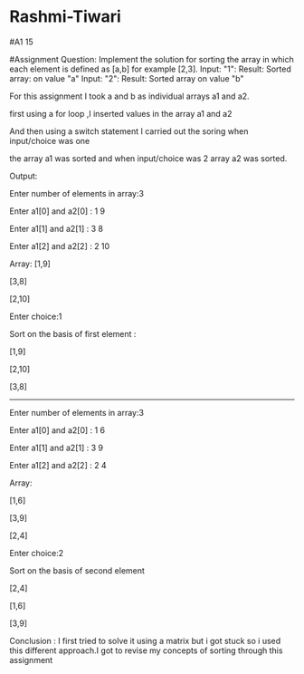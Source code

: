 # Rashmi-Tiwari

#A1 15

#Assignment Question:
Implement the solution for sorting the array in which each element is defined as [a,b] for example [2,3].
Input: "1": Result: Sorted array: on value "a"
Input: "2": Result: Sorted array on value "b"

For this assignment I took a and b as individual arrays a1 and a2.

first using a for loop ,I inserted values in the array a1 and a2

And then using a switch statement I carried out the soring when input/choice was one

the array a1 was sorted and when input/choice was 2 array a2 was sorted.


Output:

Enter number of elements in array:3

Enter a1[0] and a2[0] : 1 9

Enter a1[1] and a2[1] : 3 8

Enter a1[2] and a2[2] : 2 10

Array:
[1,9]

[3,8]

[2,10]

Enter choice:1

Sort on the basis of first element :

[1,9]

[2,10]

[3,8]

---------------------------------------------------------------------------
Enter number of elements in array:3

Enter a1[0] and a2[0] : 1 6

Enter a1[1] and a2[1] : 3 9

Enter a1[2] and a2[2] : 2 4

Array:

[1,6]

[3,9]

[2,4]

Enter choice:2

Sort on the basis of second element

[2,4]

[1,6]

[3,9]


Conclusion : I first tried to solve it using a matrix but i got stuck so i used this different approach.I got to revise my concepts of sorting
             through this assignment
